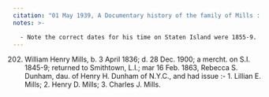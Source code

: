 ```yaml
---
citation: "01 May 1939, A Documentary history of the family of Mills : descended from George Mills of Hempstead and Jamaica, p62, familysearch.org."
notes: >-

  - Note the correct dates for his time on Staten Island were 1855-9.
---
```

202. William Henry Mills, b. 3 April 1836; d. 28 Dec. 1900; a mercht. on S.I. 1845-9; returned to Smithtown, L.I.; mar 16 Feb. 1863, Rebecca S. Dunham, dau. of Henry H. Dunham of N.Y.C., and had issue :- 1. Lillian E. Mills; 2. Henry D. Mills; 3. Charles J. Mills.


